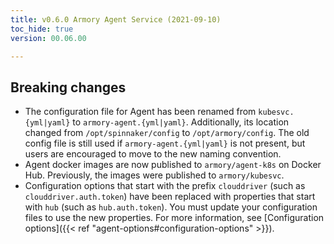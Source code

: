 ```yaml
---
title: v0.6.0 Armory Agent Service (2021-09-10)
toc_hide: true
version: 00.06.00

---
```


## Breaking changes

* The configuration file for Agent has been renamed from `kubesvc.{yml|yaml}` to `armory-agent.{yml|yaml}`. Additionally, its location changed from `/opt/spinnaker/config` to `/opt/armory/config`. The old config file is still used if `armory-agent.{yml|yaml}` is not present, but users are encouraged to move to the new naming convention.
* Agent docker images are now published to `armory/agent-k8s` on Docker Hub. Previously, the images were published to `armory/kubesvc`.
* Configuration options that start with the prefix `clouddriver` (such as `clouddriver.auth.token`) have been replaced with properties that start with `hub` (such as `hub.auth.token`). You must update your configuration files to use the new properties. For more information, see [Configuration options]({{< ref "agent-options#configuration-options" >}}).